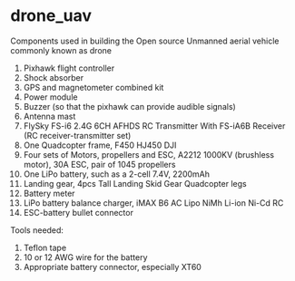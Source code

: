 # drone_uav
Components used in building the Open source Unmanned aerial vehicle commonly known as drone

1. Pixhawk flight controller
2. Shock absorber
3. GPS and magnetometer combined kit
4. Power module
5. Buzzer (so that the pixhawk can provide audible signals)
6. Antenna mast
7. FlySky FS-i6 2.4G 6CH AFHDS RC Transmitter With FS-iA6B Receiver (RC receiver-transmitter set)
8. One Quadcopter frame, F450 HJ450 DJI
9. Four sets of Motors, propellers and ESC, A2212 1000KV (brushless motor), 30A ESC, pair of 1045 propellers
10. One LiPo battery, such as a 2-cell 7.4V, 2200mAh
11. Landing gear, 4pcs Tall Landing Skid Gear Quadcopter legs
12. Battery meter
13. LiPo battery balance charger, iMAX B6 AC Lipo NiMh Li-ion Ni-Cd RC
14. ESC-battery bullet connector

Tools needed:
1. Teflon tape
2. 10 or 12 AWG wire for the battery
3. Appropriate battery connector, especially XT60
   
